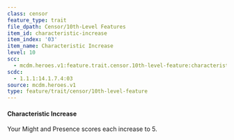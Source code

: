 ```yaml
---
class: censor
feature_type: trait
file_dpath: Censor/10th-Level Features
item_id: characteristic-increase
item_index: '03'
item_name: Characteristic Increase
level: 10
scc:
  - mcdm.heroes.v1:feature.trait.censor.10th-level-feature:characteristic-increase
scdc:
  - 1.1.1:14.1.7.4:03
source: mcdm.heroes.v1
type: feature/trait/censor/10th-level-feature
---
```


#### Characteristic Increase

Your Might and Presence scores each increase to 5.
